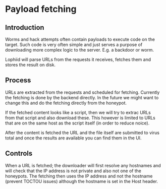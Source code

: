 # Payload fetching

## Introduction

Worms and hack attempts often contain payloads to execute code on the target.
Such code is very often simple and just serves a purpose of downloading more
complex logic to the server. E.g. a backdoor or worm.

Lophiid will parse URLs from the requests it receives, fetches them and stores
the result on disk.


## Process

URLs are extracted from the requests and scheduled for fetching. Currently the
fetching is done by the backend directly. In the future we might want to change
this and do the fetching directly from the honeypot. 

If the fetched content looks like a script, then we will try to extrac URLs from
that script and also download these. This however is limited to URLs that are on
the same host as the script itself (in order to reduce noice).

After the content is fetched the URL and the file itself are submitted to virus
total and once the results are available you can find them in the UI.

## Controls

When a URL is fetched; the downloader will first resolve any hostnames and will
check that the IP address is not private and also not one of the honeypots. The
fetching then uses the IP address and not the hostname (prevent TOCTOU issues)
although the hostname is set in the Host header.


